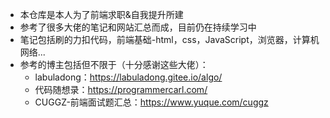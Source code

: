 * 本仓库是本人为了前端求职&自我提升所建
* 参考了很多大佬的笔记和网站汇总而成，目前仍在持续学习中
* 笔记包括刷的力扣代码，前端基础-html，css，JavaScript，浏览器，计算机网络...
* 参考的博主包括但不限于（十分感谢这些大佬）：
  * labuladong：https://labuladong.gitee.io/algo/
  * 代码随想录：https://programmercarl.com/
  * CUGGZ-前端面试题汇总：https://www.yuque.com/cuggz

